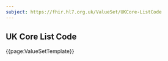 ```yaml
---
subject: https://fhir.hl7.org.uk/ValueSet/UKCore-ListCode
---
```

## UK Core List Code

{{page:ValueSetTemplate}}